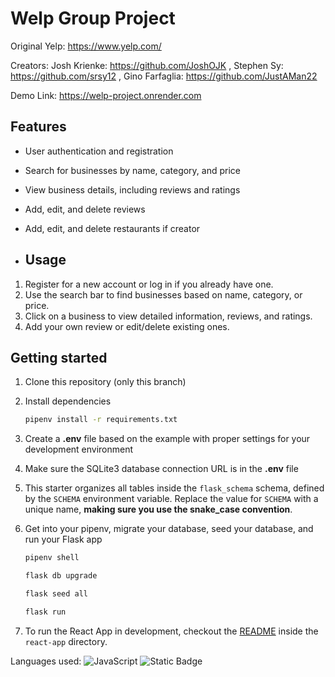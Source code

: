 # Welp Group Project

Original Yelp: https://www.yelp.com/

Creators: Josh Krienke: https://github.com/JoshOJK , Stephen Sy: https://github.com/srsy12 , Gino Farfaglia: https://github.com/JustAMan22

Demo Link: https://welp-project.onrender.com

## Features

- User authentication and registration
- Search for businesses by name, category, and price
- View business details, including reviews and ratings
- Add, edit, and delete reviews
- Add, edit, and delete restaurants if creator

- ## Usage

1. Register for a new account or log in if you already have one.
2. Use the search bar to find businesses based on name, category, or price.
3. Click on a business to view detailed information, reviews, and ratings.
4. Add your own review or edit/delete existing ones.

## Getting started
1. Clone this repository (only this branch)

2. Install dependencies

      ```bash
      pipenv install -r requirements.txt
      ``` 

3. Create a **.env** file based on the example with proper settings for your
   development environment

4. Make sure the SQLite3 database connection URL is in the **.env** file

5. This starter organizes all tables inside the `flask_schema` schema, defined
   by the `SCHEMA` environment variable.  Replace the value for
   `SCHEMA` with a unique name, **making sure you use the snake_case
   convention**.

6. Get into your pipenv, migrate your database, seed your database, and run your Flask app

   ```bash
   pipenv shell
   ```

   ```bash
   flask db upgrade
   ```

   ```bash
   flask seed all
   ```

   ```bash
   flask run
   ```

7. To run the React App in development, checkout the [README](./react-app/README.md) inside the `react-app` directory.

Languages used: 
![JavaScript](https://img.shields.io/badge/JavaScript-ES6-yellow)
![Static Badge](https://img.shields.io/badge/python-3.9.4-purple)




